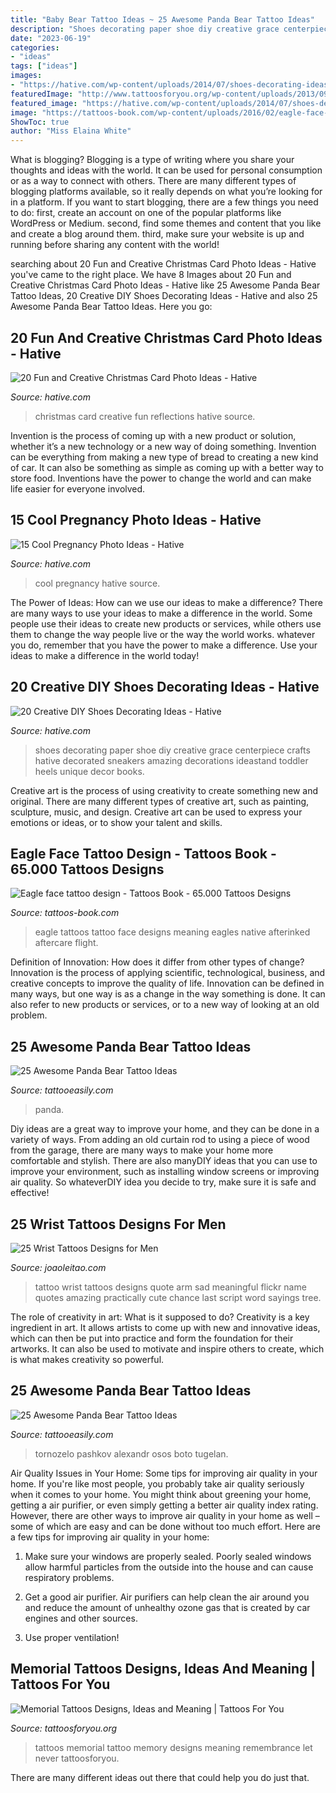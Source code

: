 ```yaml
---
title: "Baby Bear Tattoo Ideas ~ 25 Awesome Panda Bear Tattoo Ideas"
description: "Shoes decorating paper shoe diy creative grace centerpiece crafts hative decorated sneakers amazing decorations ideastand toddler heels unique decor books"
date: "2023-06-19"
categories:
- "ideas"
tags: ["ideas"]
images:
- "https://hative.com/wp-content/uploads/2014/07/shoes-decorating-ideas/2-shoes-decorating-ideas.jpg"
featuredImage: "http://www.tattoosforyou.org/wp-content/uploads/2013/09/In-Memory-of-Tattoo.jpg"
featured_image: "https://hative.com/wp-content/uploads/2014/07/shoes-decorating-ideas/2-shoes-decorating-ideas.jpg"
image: "https://tattoos-book.com/wp-content/uploads/2016/02/eagle-face-tattoo-design.jpg"
ShowToc: true
author: "Miss Elaina White"
---
```



What is blogging?
Blogging is a type of writing where you share your thoughts and ideas with the world. It can be used for personal consumption or as a way to connect with others. There are many different types of blogging platforms available, so it really depends on what you’re looking for in a platform. If you want to start blogging, there are a few things you need to do: first, create an account on one of the popular platforms like WordPress or Medium. second, find some themes and content that you like and create a blog around them. third, make sure your website is up and running before sharing any content with the world!

	

		
searching about 20 Fun and Creative Christmas Card Photo Ideas - Hative you've came to the right place. We have 8 Images about 20 Fun and Creative Christmas Card Photo Ideas - Hative like 25 Awesome Panda Bear Tattoo Ideas, 20 Creative DIY Shoes Decorating Ideas - Hative and also 25 Awesome Panda Bear Tattoo Ideas. Here you go:
		
    
## 20 Fun And Creative Christmas Card Photo Ideas - Hative

<img loading=lazy src="https://hative.com/wp-content/uploads/2014/11/christmas-card-photo-ideas/2-christmas-card-photo-ideas.jpg" onerror="this.onerror=null;this.src='https://tse3.mm.bing.net/th?id=OIP.lk-JE-fr_N0mowTSW0LRmgHaLc&amp;pid=15.1';" alt="20 Fun and Creative Christmas Card Photo Ideas - Hative">

_Source: hative.com_

>christmas card creative fun reflections hative source. 

	

Invention is the process of coming up with a new product or solution, whether it’s a new technology or a new way of doing something. Invention can be everything from making a new type of bread to creating a new kind of car. It can also be something as simple as coming up with a better way to store food. Inventions have the power to change the world and can make life easier for everyone involved.

    
## 15 Cool Pregnancy Photo Ideas - Hative

<img loading=lazy src="https://hative.com/wp-content/uploads/2014/11/pregnancy-photo-ideas/1-cool-pregnancy-photo-ideas.jpg" onerror="this.onerror=null;this.src='https://tse4.mm.bing.net/th?id=OIP.Zq2usCY7DqWq5RawFrYWKwHaLH&amp;pid=15.1';" alt="15 Cool Pregnancy Photo Ideas - Hative">

_Source: hative.com_

>cool pregnancy hative source. 

	

The Power of Ideas: How can we use our ideas to make a difference?
There are many ways to use your ideas to make a difference in the world. Some people use their ideas to create new products or services, while others use them to change the way people live or the way the world works. whatever you do, remember that you have the power to make a difference. Use your ideas to make a difference in the world today!

    
## 20 Creative DIY Shoes Decorating Ideas - Hative

<img loading=lazy src="https://hative.com/wp-content/uploads/2014/07/shoes-decorating-ideas/2-shoes-decorating-ideas.jpg" onerror="this.onerror=null;this.src='https://tse4.mm.bing.net/th?id=OIP.UH8zd2fBy10xGP3flOrXCQHaJ6&amp;pid=15.1';" alt="20 Creative DIY Shoes Decorating Ideas - Hative">

_Source: hative.com_

>shoes decorating paper shoe diy creative grace centerpiece crafts hative decorated sneakers amazing decorations ideastand toddler heels unique decor books. 

	

Creative art is the process of using creativity to create something new and original. There are many different types of creative art, such as painting, sculpture, music, and design. Creative art can be used to express your emotions or ideas, or to show your talent and skills.

    
## Eagle Face Tattoo Design - Tattoos Book - 65.000 Tattoos Designs

<img loading=lazy src="https://tattoos-book.com/wp-content/uploads/2016/02/eagle-face-tattoo-design.jpg" onerror="this.onerror=null;this.src='https://tse4.mm.bing.net/th?id=OIP.id1xVZnST-U6Nm5FSzKVVwHaKS&amp;pid=15.1';" alt="Eagle face tattoo design - Tattoos Book - 65.000 Tattoos Designs">

_Source: tattoos-book.com_

>eagle tattoos tattoo face designs meaning eagles native afterinked aftercare flight. 

	

Definition of Innovation: How does it differ from other types of change?
Innovation is the process of applying scientific, technological, business, and creative concepts to improve the quality of life. Innovation can be defined in many ways, but one way is as a change in the way something is done. It can also refer to new products or services, or to a new way of looking at an old problem.

    
## 25 Awesome Panda Bear Tattoo Ideas

<img loading=lazy src="http://www.tattooeasily.com/wp-content/uploads/2013/07/panda-tattoo-14.jpg" onerror="this.onerror=null;this.src='https://tse2.mm.bing.net/th?id=OIP.XE7_qreG432reLTNGpjJ4gHaKL&amp;pid=15.1';" alt="25 Awesome Panda Bear Tattoo Ideas">

_Source: tattooeasily.com_

>panda. 

	

Diy ideas are a great way to improve your home, and they can be done in a variety of ways. From adding an old curtain rod to using a piece of wood from the garage, there are many ways to make your home more comfortable and stylish. There are also manyDIY ideas that you can use to improve your environment, such as installing window screens or improving air quality. So whateverDIY idea you decide to try, make sure it is safe and effective!

    
## 25 Wrist Tattoos Designs For Men

<img loading=lazy src="https://www.joaoleitao.com/tattoo-name/wp-content/uploads/wrist-arm-tattoo-ideas-script.jpg" onerror="this.onerror=null;this.src='https://tse3.mm.bing.net/th?id=OIP.BH7Ivtv-Ug8M7JfVD3kYZwHaLJ&amp;pid=15.1';" alt="25 Wrist Tattoos Designs for Men">

_Source: joaoleitao.com_

>tattoo wrist tattoos designs quote arm sad meaningful flickr name quotes amazing practically cute chance last script word sayings tree. 

	

The role of creativity in art: What is it supposed to do?
Creativity is a key ingredient in art. It allows artists to come up with new and innovative ideas, which can then be put into practice and form the foundation for their artworks. It can also be used to motivate and inspire others to create, which is what makes creativity so powerful.

    
## 25 Awesome Panda Bear Tattoo Ideas

<img loading=lazy src="http://www.tattooeasily.com/wp-content/uploads/2013/07/panda-tattoo-9.jpg" onerror="this.onerror=null;this.src='https://tse2.mm.bing.net/th?id=OIP.C0bzVoy4zvVvKCXsc1yQrQHaMo&amp;pid=15.1';" alt="25 Awesome Panda Bear Tattoo Ideas">

_Source: tattooeasily.com_

>tornozelo pashkov alexandr osos boto tugelan. 

	

Air Quality Issues in Your Home: Some tips for improving air quality in your home.
If you're like most people, you probably take air quality seriously when it comes to your home. You might think about greening your home, getting a air purifier, or even simply getting a better air quality index rating. However, there are other ways to improve air quality in your home as well – some of which are easy and can be done without too much effort. Here are a few tips for improving air quality in your home: 
1) Make sure your windows are properly sealed. Poorly sealed windows allow harmful particles from the outside into the house and can cause respiratory problems.

2) Get a good air purifier. Air purifiers can help clean the air around you and reduce the amount of unhealthy ozone gas that is created by car engines and other sources.

3) Use proper ventilation!

    
## Memorial Tattoos Designs, Ideas And Meaning | Tattoos For You

<img loading=lazy src="http://www.tattoosforyou.org/wp-content/uploads/2013/09/In-Memory-of-Tattoo.jpg" onerror="this.onerror=null;this.src='https://tse3.mm.bing.net/th?id=OIP.MwiH3Ztx4m-pMPYShkH9EwHaJ3&amp;pid=15.1';" alt="Memorial Tattoos Designs, Ideas and Meaning | Tattoos For You">

_Source: tattoosforyou.org_

>tattoos memorial tattoo memory designs meaning remembrance let never tattoosforyou. 

	

There are many different ideas out there that could help you do just that.

